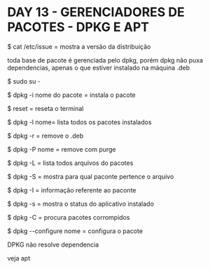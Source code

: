 # DAY 13 - GERENCIADORES DE PACOTES - DPKG E APT

$ cat /etc/issue = mostra a versão da distribuição

toda base de pacote é gerenciada pelo dpkg, porém dpkg não puxa dependencias, apenas o que estiver instalado na máquina .deb

$ sudo su - 

$ dpkg -i nome do pacote = instala o pacote 

$ reset = reseta o terminal 

$ dpkg -l nome= lista todos os pacotes instalados

$ dpkg -r = remove o .deb

$ dpkg -P nome = remove com purge 

$ dpkg -L = lista todos arquivos do pacotes 

$ dpkg -S = mostra para qual paconte pertence o arquivo 

$ dpkg -I = informação referente ao paconte 

$ dpkg -s = mostra o status do aplicativo instalado 

$ dpkg -C = procura pacotes corrompidos 

$ dpkg --configure nome = configura o pacote

DPKG não resolve dependencia


veja apt
